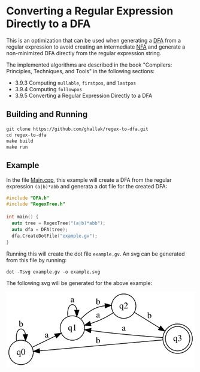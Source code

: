 # Converting a Regular Expression Directly to a DFA

This is an optimization that can be used when generating a [DFA](https://en.wikipedia.org/wiki/Deterministic_finite_automaton) from a regular expression to avoid creating an intermediate [NFA](https://en.wikipedia.org/wiki/Nondeterministic_finite_automaton) and generate a non-minimized DFA directly from the regular expression string.

The implemented algorithms are described in the book "Compilers: Principles, Techniques, and Tools" in the following sections:

* 3.9.3 Computing `nullable`, `firstpos`, and `lastpos`
* 3.9.4 Computing `followpos`
* 3.9.5 Converting a Regular Expression Directly to a DFA

## Building and Running

```
git clone https://github.com/ghallak/regex-to-dfa.git
cd regex-to-dfa
make build
make run
```

## Example

In the file [Main.cpp](src/Main.cpp), this example will create a DFA from the regular expression `(a|b)*abb` and generata a dot file for the created DFA:

```cpp
#include "DFA.h"
#include "RegexTree.h"

int main() {
  auto tree = RegexTree("(a|b)*abb");
  auto dfa = DFA(tree);
  dfa.CreateDotFile("example.gv");
}
```

Running this will create the dot file `example.gv`. An svg can be generated from this file by running:

```
dot -Tsvg example.gv -o example.svg
```

The following svg will be generated for the above example:

![example.svg](./example.svg)
